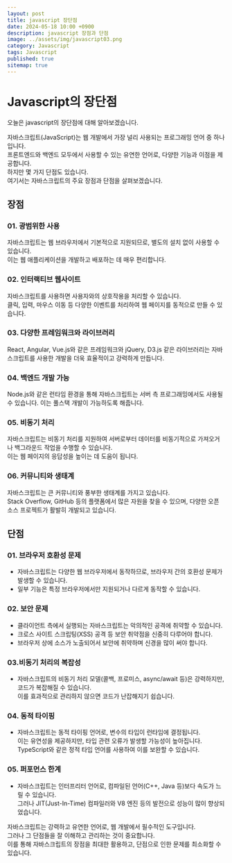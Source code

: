 ```yaml
---
layout: post
title: javascript 장단점
date: 2024-05-18 10:00 +0900
description: javascript 장점과 단점
image: ../assets/img/javascript03.png
category: Javascript
tags: Javascript
published: true
sitemap: true
---
```


# Javascript의 장단점
오늘은 javascript의 장단점에 대해 알아보겠습니다.

자바스크립트(JavaScript)는 웹 개발에서 가장 널리 사용되는 프로그래밍 언어 중 하나입니다.<br>
프론트엔드와 백엔드 모두에서 사용할 수 있는 유연한 언어로, 다양한 기능과 이점을 제공합니다.<br>
하지만 몇 가지 단점도 있습니다.<br>
여기서는 자바스크립트의 주요 장점과 단점을 살펴보겠습니다.


## 장점 

### 01. 광범위한 사용

자바스크립트는 웹 브라우저에서 기본적으로 지원되므로, 별도의 설치 없이 사용할 수 있습니다.<br>
이는 웹 애플리케이션을 개발하고 배포하는 데 매우 편리합니다.

### 02. 인터랙티브 웹사이트

자바스크립트를 사용하면 사용자와의 상호작용을 처리할 수 있습니다.<br>
클릭, 입력, 마우스 이동 등 다양한 이벤트를 처리하여 웹 페이지를 동적으로 만들 수 있습니다.

### 03. 다양한 프레임워크와 라이브러리

React, Angular, Vue.js와 같은 프레임워크와 jQuery, D3.js 같은 라이브러리는 자바스크립트를 사용한 개발을 더욱 효율적이고 강력하게 만듭니다.

### 04. 백엔드 개발 가능

Node.js와 같은 런타임 환경을 통해 자바스크립트는 서버 측 프로그래밍에서도 사용될 수 있습니다. 이는 풀스택 개발이 가능하도록 해줍니다.

### 05. 비동기 처리

자바스크립트는 비동기 처리를 지원하여 서버로부터 데이터를 비동기적으로 가져오거나 백그라운드 작업을 수행할 수 있습니다.<br>
이는 웹 페이지의 응답성을 높이는 데 도움이 됩니다.

### 06. 커뮤니티와 생태계

자바스크립트는 큰 커뮤니티와 풍부한 생태계를 가지고 있습니다.<br>
Stack Overflow, GitHub 등의 플랫폼에서 많은 자원을 찾을 수 있으며, 다양한 오픈 소스 프로젝트가 활발히 개발되고 있습니다.


## 단점

### 01. 브라우저 호환성 문제

- 자바스크립트는 다양한 웹 브라우저에서 동작하므로, 브라우저 간의 호환성 문제가 발생할 수 있습니다. <br>
- 일부 기능은 특정 브라우저에서만 지원되거나 다르게 동작할 수 있습니다.

### 02. 보안 문제

- 클라이언트 측에서 실행되는 자바스크립트는 악의적인 공격에 취약할 수 있습니다.<br>
- 크로스 사이트 스크립팅(XSS) 공격 등 보안 취약점을 신중히 다루어야 합니다.
- 브라우저 상에 소스가 노출되어서 보안에 취약하며 신경을 많이 써야 합니다.

### 03.비동기 처리의 복잡성

- 자바스크립트의 비동기 처리 모델(콜백, 프로미스, async/await 등)은 강력하지만, 코드가 복잡해질 수 있습니다.<br>
이를 효과적으로 관리하지 않으면 코드가 난잡해지기 쉽습니다.

### 04. 동적 타이핑

- 자바스크립트는 동적 타이핑 언어로, 변수의 타입이 런타임에 결정됩니다.<br>
이는 유연성을 제공하지만, 타입 관련 오류가 발생할 가능성이 높아집니다.<br>
TypeScript와 같은 정적 타입 언어를 사용하여 이를 보완할 수 있습니다.

### 05. 퍼포먼스 한계

- 자바스크립트는 인터프리터 언어로, 컴파일된 언어(C++, Java 등)보다 속도가 느릴 수 있습니다.<br>
그러나 JIT(Just-In-Time) 컴파일러와 V8 엔진 등의 발전으로 성능이 많이 향상되었습니다.


자바스크립트는 강력하고 유연한 언어로, 웹 개발에서 필수적인 도구입니다.<br>
그러나 그 단점들을 잘 이해하고 관리하는 것이 중요합니다.<br>
이를 통해 자바스크립트의 장점을 최대한 활용하고, 단점으로 인한 문제를 최소화할 수 있습니다.

